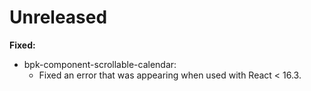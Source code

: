 # Unreleased

**Fixed:**

 - bpk-component-scrollable-calendar:
   - Fixed an error that was appearing when used with React < 16.3.
